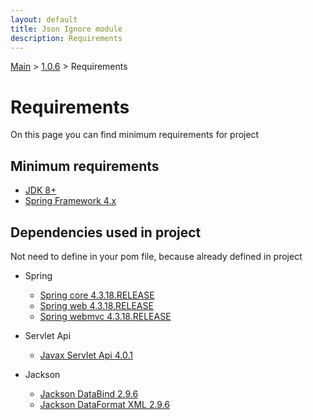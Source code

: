 ```yaml
---
layout: default
title: Json Ignore module
description: Requirements
---
```


[Main](../../index.MD) > [1.0.6](../index.MD) > Requirements

# Requirements
On this page you can find minimum requirements for project

## Minimum requirements
* [JDK 8+](https://www.oracle.com/technetwork/java/javase/downloads/jdk8-downloads-2133151.html)
* [Spring Framework 4.x](https://docs.spring.io/spring/docs/4.3.18.RELEASE/spring-framework-reference/htmlsingle/)

## Dependencies used in project
Not need to define in your pom file, because already defined in project

* Spring
  * [Spring core 4.3.18.RELEASE](https://search.maven.org/artifact/org.springframework/spring-core/4.3.18.RELEASE/jar)
  * [Spring web 4.3.18.RELEASE](https://search.maven.org/artifact/org.springframework/spring-web/4.3.18.RELEASE/jar)
  * [Spring webmvc 4.3.18.RELEASE](https://search.maven.org/artifact/org.springframework/spring-webmvc/4.3.18.RELEASE/jar)
* Servlet Api
  * [Javax Servlet Api 4.0.1](https://search.maven.org/artifact/javax.servlet/javax.servlet-api/4.0.1/jar)

* Jackson
  * [Jackson DataBind 2.9.6](https://search.maven.org/artifact/com.fasterxml.jackson.core/jackson-databind/2.9.6/bundle)
  * [Jackson DataFormat XML 2.9.6](https://search.maven.org/artifact/com.fasterxml.jackson.dataformat/jackson-dataformat-xml/2.9.6/bundle)
  